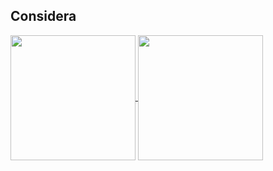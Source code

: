 ## Considera

<a href="https://github.com/anuraghazra/github-readme-stats">
  <img height=200 align="center" src="https://github-readme-stats-cryptogrounds-projects.vercel.app/api?username=cryptogrounds&show_icons=true&theme=synthwave&include_all_commits=true&number_format=long&show=reviews,discussions_started,discussions_answered,prs_merged,prs_merged_percentage" />
</a>
<a href="https://github.com/cryptogrounds/considera-musique-hub">
  <img height=200 align="center" src="https://github-readme-stats-cryptogrounds-projects.vercel.app/api/top-langs?username=cryptogrounds&layout=compact&langs_count=8&card_width=320" />
</a>

<!--
**cryptogrounds/cryptogrounds** is a ✨ _special_ ✨ repository because its `README.md` (this file) appears on your GitHub profile.

Here are some ideas to get you started:

- 🔭 I’m currently working on ...
- 🌱 I’m currently learning ...
- 👯 I’m looking to collaborate on ...
- 🤔 I’m looking for help with ...
- 💬 Ask me about ...
- 📫 How to reach me: ...
- 😄 Pronouns: ...
- ⚡ Fun fact: ...
-->
